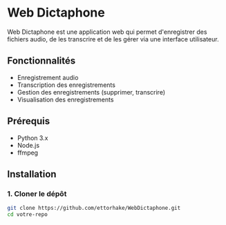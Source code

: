 # Web Dictaphone

Web Dictaphone est une application web qui permet d'enregistrer des fichiers audio, de les transcrire et de les gérer via une interface utilisateur.

## Fonctionnalités

- Enregistrement audio
- Transcription des enregistrements
- Gestion des enregistrements (supprimer, transcrire)
- Visualisation des enregistrements

## Prérequis

- Python 3.x
- Node.js
- ffmpeg

## Installation

### 1. Cloner le dépôt

```sh
git clone https://github.com/ettorhake/WebDictaphone.git
cd votre-repo